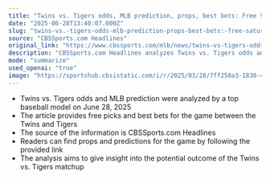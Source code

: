 ```yaml
---
title: "Twins vs. Tigers odds, MLB prediction, props, best bets: Free Saturday, June 28 picks from top baseball model"
date: "2025-06-28T13:40:07.000Z"
slug: "twins-vs.-tigers-odds-mlb-prediction-props-best-bets:-free-saturday-june-28-picks-from-top-baseball-model"
source: "CBSSports.com Headlines"
original_link: "https://www.cbssports.com/mlb/news/twins-vs-tigers-odds-mlb-prediction-props-best-bets-free-saturday-june-28-picks-from-top-baseball-model/"
description: "CBSSports.com Headlines analyzes Twins vs. Tigers odds and predictions for June 28, 2025, offering free picks and best bets for the game."
mode: "summarize"
used_openai: "true"
image: "https://sportshub.cbsistatic.com/i/r/2025/03/28/7ff258a3-1830-4ea6-9796-5a10f2a64441/thumbnail/1200x675/c50bc299025d38d124d2d91ba84976eb/casey-mize.jpg"
---
```


- Twins vs. Tigers odds and MLB prediction were analyzed by a top baseball model on June 28, 2025
- The article provides free picks and best bets for the game between the Twins and Tigers
- The source of the information is CBSSports.com Headlines
- Readers can find props and predictions for the game by following the provided link
- The analysis aims to give insight into the potential outcome of the Twins vs. Tigers matchup